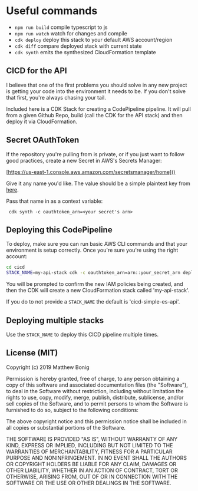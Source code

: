 # Useful commands

 * `npm run build`   compile typescript to js
 * `npm run watch`   watch for changes and compile
 * `cdk deploy`      deploy this stack to your default AWS account/region
 * `cdk diff`        compare deployed stack with current state
 * `cdk synth`       emits the synthesized CloudFormation template

## CICD for the API

I believe that one of the first problems you should solve in any new project is getting your code into the environment it needs to be. If you don't solve that first, you're always chasing your tail.

Included here is a CDK Stack for creating a CodePipeline pipeline. It will pull from a given Github Repo, build (call the CDK for the API stack) 
and then deploy it via CloudFormation.


## Secret OAuthToken

If the repository you're pulling from is private, or if you just want to follow good practices, create a new Secret in AWS's Secrets Manager:

[https://us-east-1.console.aws.amazon.com/secretsmanager/home]()

Give it any name you'd like. The value should be a simple plaintext key from [here](https://github.com/settings/tokens).

Pass that name in as a context variable:

` cdk synth -c oauthtoken_arn=<your secret's arn>`


## Deploying this CodePipeline

To deploy, make sure you can run basic AWS CLI commands and that your environment is setup correctly. Once you're sure you're using the right account:

```bash
cd cicd
STACK_NAME=my-api-stack cdk -c oauthtoken_arn=arn::your_secret_arn deploy 
```

You will be prompted to confirm the new IAM policies being created, and then the CDK will create a new CloudFormation stack called 'my-api-stack'.

If you do to not provide a `STACK_NAME` the default is 'cicd-simple-es-api'.


## Deploying multiple stacks

Use the `STACK_NAME` to deploy this CICD pipeline multiple times.


## License (MIT)

Copyright (c) 2019 Matthew Bonig

Permission is hereby granted, free of charge, to any person obtaining a copy
of this software and associated documentation files (the "Software"), to deal
in the Software without restriction, including without limitation the rights
to use, copy, modify, merge, publish, distribute, sublicense, and/or sell
copies of the Software, and to permit persons to whom the Software is
furnished to do so, subject to the following conditions:

The above copyright notice and this permission notice shall be included in all
copies or substantial portions of the Software.

THE SOFTWARE IS PROVIDED "AS IS", WITHOUT WARRANTY OF ANY KIND, EXPRESS OR
IMPLIED, INCLUDING BUT NOT LIMITED TO THE WARRANTIES OF MERCHANTABILITY,
FITNESS FOR A PARTICULAR PURPOSE AND NONINFRINGEMENT. IN NO EVENT SHALL THE
AUTHORS OR COPYRIGHT HOLDERS BE LIABLE FOR ANY CLAIM, DAMAGES OR OTHER
LIABILITY, WHETHER IN AN ACTION OF CONTRACT, TORT OR OTHERWISE, ARISING FROM,
OUT OF OR IN CONNECTION WITH THE SOFTWARE OR THE USE OR OTHER DEALINGS IN THE
SOFTWARE.